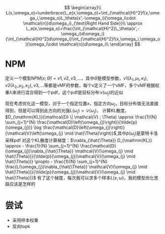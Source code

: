 $$
\begin{array}\\
L(x,\omega_o)=\underbrace{L_e(x,\omega_o)+\int_{\mathcal{H}^2}f(x,\omega_i,\omega_o)L_\theta(x',-\omega_i)(\omega_i\cdot \mathcal{n})d\omega_i}_{\text{Right Hand Side}}\\
\approx L_e(x,\omega_o)+\frac{\int_{\mathcal{H}^2}L_\theta(x',-\omega_i)d\omega_i}{\int_{\mathcal{H}^2}d\omega_i}\int_{\mathcal{H}^2}f(x,\omega_i,\omega_o)(\omega_i\cdot \mathcal{n})d\omega_i\\
\end{array}
$$
# NPM
定义一个模型$NPM(x;\hat\Theta)=v1,v2,v3,...$，其中$\hat\Theta$是模型参数，$v1(\lambda_1,\mu_1,\kappa_1),v2(\lambda_2,\mu_2,\kappa_2),v3,...$等都是vMF的参数，每个v定义了一个vMF，多个vMF根据权重$\lambda$来进行混合得到一个pdf，这个pdf是目标分布$\mathcal{D}(\omega_{j})$的近似

现在考虑优化这一模型，对于一个指定位置$x$，指定方向$\omega_j$，目标分布值无法直接得到，但是可以得到此方向的光强$L(\omega_j)\propto \mathcal{D}(\omega_{j})$，
计算KL散度，$D_{\mathrm{KL}}(\mathcal{D} \| \mathcal{V} ; \Theta) \approx \frac{1}{N} \sum_{j=1}^{N} \frac{\mathcal{D}\left(\omega_{j}\right)}{\tilde{p}(\omega_{j})} \log \frac{\mathcal{D}\left(\omega_{j}\right)}{\mathcal{V}\left(\omega_{j} \mid \hat{\Theta}\right)}$,其中$\tilde{p}(\omega_{j})$是蒙特卡洛采样pdf
对这个KL散度计算梯度：$\nabla_{\hat{\Theta}} D_{\mathrm{KL}} \approx - \frac{1}{N} \sum_{j=1}^{N} \frac{\mathcal{D}(\omega_{j})\nabla_{\hat{\Theta}} \mathcal{V}(\omega_{j} \mid \hat{\Theta})}{\tilde{p}(\omega_{j})\mathcal{V}(\omega_{j} \mid \hat{\Theta})} \propto - \frac{1}{N} \sum_{j=1}^{N} \frac{L(\omega_{j})\nabla_{\hat{\Theta}} \mathcal{V}(\omega_{j} \mid \hat{\Theta})}{\tilde{p}(\omega_{j})\mathcal{V}(\omega_{j} \mid \hat{\Theta})}$
有了这个梯度，每次我可以求多个样本$L(x,\omega)$，我的模型优化思路应该是怎样的

# 尝试
+ 采用样本权重
+ 反向topk